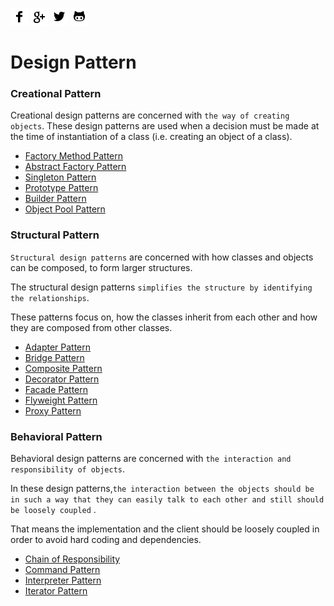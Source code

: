 [![facebook][1.1]][1]
[![google-plus][1.2]][2]
[![twitter][1.3]][3]
[![github][1.4]][4]

[1.1]: https://github.com/nagendramca2011/Scala/blob/master/social/facebook.png 
[1.2]: https://github.com/nagendramca2011/Scala/blob/master/social/google-plus.png
[1.3]: https://github.com/nagendramca2011/Scala/blob/master/social/twitter.png 
[1.4]: https://github.com/nagendramca2011/Scala/blob/master/social/github.png 

[1]: https://www.facebook.com/nagendramca4u
[2]: https://plus.google.com/u/0/107349924696808464956
[3]: https://twitter.com/nagendramca2011
[4]: https://github.com/nagendramca2011


Design Pattern
===============
### Creational Pattern

Creational design patterns are concerned with `the way of creating objects`. These design patterns are used when a decision must be made at the time of instantiation of a class (i.e. creating an object of a class).

* [Factory Method Pattern][]
* [Abstract Factory Pattern][]
* [Singleton Pattern][]
* [Prototype Pattern][]
* [Builder Pattern][]
* [Object Pool Pattern][]

### Structural Pattern

`Structural design patterns` are concerned with how classes and objects can be composed, to form larger structures.

The structural design patterns `simplifies the structure by identifying the relationships`.

These patterns focus on, how the classes inherit from each other and how they are composed from other classes.

* [Adapter Pattern][]
* [Bridge Pattern][]
* [Composite Pattern][]
* [Decorator Pattern][]
* [Facade Pattern][]
* [Flyweight Pattern][]
* [Proxy Pattern][]

### Behavioral Pattern

Behavioral design patterns are concerned with `the interaction and responsibility of objects`.

In these design patterns,`the interaction between the objects should be in such a way that they can easily talk to each other and still should be loosely coupled`
.

That means the implementation and the client should be loosely coupled in order to avoid hard coding and dependencies.

* [Chain of Responsibility][]
* [Command Pattern][]
* [Interpreter Pattern][]
* [Iterator Pattern][]


[Factory Method Pattern]:<https://github.com/nagendramca2011/DesignPatterns/blob/master/creational/Factory%20Method.md>
[Abstract Factory Pattern]:<https://github.com/nagendramca2011/DesignPatterns/blob/master/creational/Abstract%20Factory.md>
[Singleton Pattern]:<https://github.com/nagendramca2011/DesignPatterns/blob/master/creational/Singleton.md>
[Prototype Pattern]:<https://github.com/nagendramca2011/DesignPatterns/blob/master/creational/Prototype.md>
[Builder Pattern]:<https://github.com/nagendramca2011/DesignPatterns/blob/master/creational/Builder.md>
[Object Pool Pattern]: <https://github.com/nagendramca2011/DesignPatterns/blob/master/creational/Object%20Pool.md>


[Adapter Pattern]:<https://github.com/nagendramca2011/DesignPatterns/blob/master/structural/Adapter.md>
[Bridge Pattern]:<https://github.com/nagendramca2011/DesignPatterns/blob/master/structural/Bridge.md>
[Composite Pattern]:<https://github.com/nagendramca2011/DesignPatterns/blob/master/structural/Composite.md>
[Decorator Pattern]:<https://github.com/nagendramca2011/DesignPatterns/blob/master/structural/Decorator.md>
[Facade Pattern]:<https://github.com/nagendramca2011/DesignPatterns/blob/master/structural/Facade.md>
[Flyweight Pattern]:<https://github.com/nagendramca2011/DesignPatterns/blob/master/structural/Flyweight.md>
[Proxy Pattern]: <https://github.com/nagendramca2011/DesignPatterns/blob/master/structural/Proxy.md>



[Chain of Responsibility]: <https://github.com/nagendramca2011/DesignPatterns/blob/master/behavioral/Chain%20of%20Responsibility.md>
[Command Pattern]: <https://github.com/nagendramca2011/DesignPatterns/blob/master/behavioral/Command%20Pattern.md>
[Interpreter Pattern]: <https://github.com/nagendramca2011/DesignPatterns/blob/master/behavioral/Interpreter%20Pattern.md>
[Iterator Pattern]: <https://github.com/nagendramca2011/DesignPatterns/blob/master/behavioral/Iterator%20Pattern.md>